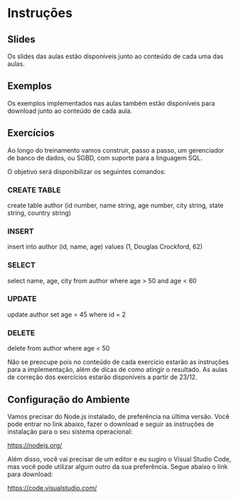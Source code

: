 # Instruções
 
## Slides
Os slides das aulas estão disponíveis junto ao conteúdo de cada uma das aulas.

## Exemplos
Os exemplos implementados nas aulas também estão disponíveis para download junto ao conteúdo de cada aula.

## Exercícios

Ao longo do treinamento vamos construir, passo a passo, um gerenciador de banco de dados, ou SGBD, com suporte para a linguagem SQL.

O objetivo será disponibilizar os seguintes comandos:

### CREATE TABLE
create table author (id number, name string, age number, city string, state string, country string)


### INSERT
insert into author (id, name, age) values (1, Douglas Crockford, 62)


### SELECT
select name, age, city from author where age > 50 and age < 60


### UPDATE
update author set age = 45 where id = 2


### DELETE
delete from author where age < 50

Não se preocupe pois no conteúdo de cada exercício estarão as instruções para a implementação, além de dicas de como atingir o resultado. As aulas de correção dos exercícios estarão disponíveis a partir de 23/12.


## Configuração do Ambiente

Vamos precisar do Node.js instalado, de preferência na última versão. Você pode entrar no link abaixo, fazer o download e seguir as instruções de instalação para o seu sistema operacional:

https://nodejs.org/

Além disso, você vai precisar de um editor e eu sugiro o Visual Studio Code, mas você pode utilizar algum outro da sua preferência. Segue abaixo o link para download:

https://code.visualstudio.com/